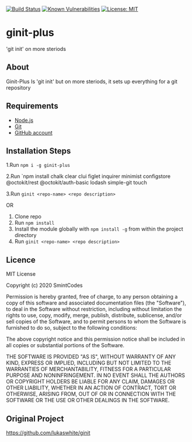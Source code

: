 [![Build Status](https://travis-ci.com/SmintGaming/ginit-plus.svg?branch=master)](https://travis-ci.com/SmintGaming/ginit-plus)
[![Known Vulnerabilities](https://snyk.io/test/npm/ginit-plus/badge.svg)](https://snyk.io/test/npm/ginit-plus)
[![License: MIT](https://img.shields.io/badge/License-MIT-yellow.svg)](https://opensource.org/licenses/MIT)
# ginit-plus
'git init' on more steriods 
## About 

Ginit-Plus Is 'git init' but on more steriods, it sets up everything for a git repository


## Requirements

* [Node.js](http://nodejs.org/)
* [Git](https://git-scm.com/)
* [GitHub account](https://github.com/)

## Installation Steps
1.Run `npm i -g ginit-plus`

2.Run `npm install chalk clear clui figlet inquirer minimist configstore @octokit/rest @octokit/auth-basic lodash simple-git touch

3.Run `ginit <repo-name> <repo description>`

OR

1. Clone repo
2. Run `npm install`
3. Install the module globally with `npm install -g` from within the project directory
4. Run `ginit <repo-name> <repo description>`

## Licence

MIT License

Copyright (c) 2020 SmintCodes

Permission is hereby granted, free of charge, to any person obtaining a copy
of this software and associated documentation files (the "Software"), to deal
in the Software without restriction, including without limitation the rights
to use, copy, modify, merge, publish, distribute, sublicense, and/or sell
copies of the Software, and to permit persons to whom the Software is
furnished to do so, subject to the following conditions:

The above copyright notice and this permission notice shall be included in all
copies or substantial portions of the Software.

THE SOFTWARE IS PROVIDED "AS IS", WITHOUT WARRANTY OF ANY KIND, EXPRESS OR
IMPLIED, INCLUDING BUT NOT LIMITED TO THE WARRANTIES OF MERCHANTABILITY,
FITNESS FOR A PARTICULAR PURPOSE AND NONINFRINGEMENT. IN NO EVENT SHALL THE
AUTHORS OR COPYRIGHT HOLDERS BE LIABLE FOR ANY CLAIM, DAMAGES OR OTHER
LIABILITY, WHETHER IN AN ACTION OF CONTRACT, TORT OR OTHERWISE, ARISING FROM,
OUT OF OR IN CONNECTION WITH THE SOFTWARE OR THE USE OR OTHER DEALINGS IN THE
SOFTWARE.

## Original Project

https://github.com/lukaswhite/ginit
